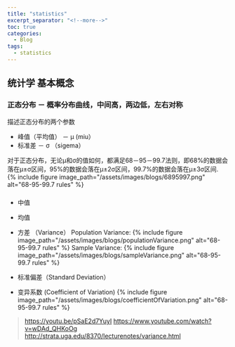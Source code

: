 ```yaml
---
title: "statistics"
excerpt_separator: "<!--more-->"
toc: true
categories:
  - Blog
tags:
  - statistics
---
```


## 统计学 基本概念

### 正态分布 － 概率分布曲线，中间高，两边低，左右对称
描述正态分布的两个参数
 * 峰值（平均值） － μ (miu）
 * 标准差 － σ （sigema）

对于正态分布，无论μ和σ的值如何，都满足68－95－99.7法则，即68%的数据会落在μ±σ区间，95%的数据会落在μ±2σ区间，99.7%的数据会落在μ±3σ区间.
{% include figure image_path="/assets/images/blogs/6895997.png" alt="68-95-99.7 rules" %}

### 
* 中值
* 均值
* 方差 （Variance）
  Population Variance:
  {% include figure image_path="/assets/images/blogs/populationVariance.png" alt="68-95-99.7 rules" %}
  Sample Variance:
  {% include figure image_path="/assets/images/blogs/sampleVariance.png" alt="68-95-99.7 rules" %}

* 标准偏差（Standard Deviation）
* 变异系数 (Coefficient of Variation)
  {% include figure image_path="/assets/images/blogs/coefficientOfVariation.png" alt="68-95-99.7 rules" %}
  
> https://youtu.be/pSaE2d7YuyI
> https://www.youtube.com/watch?v=wDAd_QHKoOg
> http://strata.uga.edu/8370/lecturenotes/variance.html
